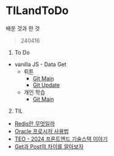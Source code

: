 # TILandToDo
배운 것과 한 것

> 240416
1. To Do
- vanilla JS - Data Get
  - 뤼튼   
    - [Git Main](https://github.com/irishNoah/ReactJSMovieWebService/commit/f86d5d3b8ae13da45bd596d63c534a903ea6a74a)
    - [Git Update](https://github.com/irishNoah/ReactJSMovieWebService/commit/269f8167ff7d88f38d7a23b8a21922ca5e8b5d09)
  - 개인 학습
    - [Git Main](https://github.com/irishNoah/ReactJSMovieWebService/commit/c939094123d190841737854816d557a27a247f88)
2. TIL
- [Redis란 무엇일까](https://velog.io/@hope1213/Redis%EB%9E%80-%EB%AC%B4%EC%97%87%EC%9D%BC%EA%B9%8C)
- [Oracle 프로시저 사용법](https://bongra.tistory.com/277)
- [TEO - 2024 프론트엔드 기술스택 이야기](https://velog.io/@teo/2024-frontend-techstack)
- [Get과 Post의 차이를 알아보자](https://velog.io/@soopy368/web-Get%EA%B3%BC-Post%EC%9D%98-%EC%B0%A8%EC%9D%B4%EB%A5%BC-%EC%95%8C%EC%95%84%EB%B3%B4%EC%9E%90)
